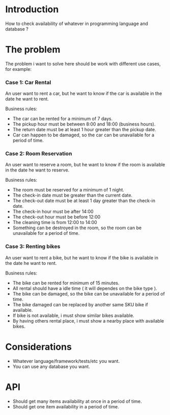 # Introduction

How to check availability of whatever in programming language and database ?

# The problem

The problem i want to solve here should be work with different use cases, for example:

### Case 1: Car Rental

An user want to rent a car, but he want to know if the car is available in the date he want to rent.

Business rules:

- The car can be rented for a minimum of 7 days.
- The pickup hour must be between 8:00 and 18:00 (business hours).
- The return date must be at least 1 hour greater than the pickup date.
- Car can happen to be damaged, so the car can be unavailable for a period of time.

### Case 2: Room Reservation

An user want to reserve a room, but he want to know if the room is available in the date he want to reserve.

Business rules:

- The room must be reserved for a minimum of 1 night.
- The check-in date must be greater than the current date.
- The check-out date must be at least 1 day greater than the check-in date.
- The check-in hour must be after 14:00
- The check-out hour must be before 12:00
- The cleaning time is from 12:00 to 14:00
- Something can be destroyed in the room, so the room can be unavailable for a period of time.

### Case 3: Renting bikes

An user want to rent a bike, but he want to know if the bike is available in the date he want to rent.

Business rules:

- The bike can be rented for minimum of 15 minutes.
- All rental should have a idle time ( it will dependes on the bike type ).
- The bike can be damaged, so the bike can be unavailable for a period of time.
- The bike damaged can be replaced by another same SKU bike if available.
- If bike is not available, i must show similar bikes available.
- By having others rental place, i must show a nearby place with available bikes. 

# Considerations

- Whatever language/framework/tests/etc you want.
- You can use any database you want.

# API

- Should get many items availability at once in a period of time.
- Should get one item availability in a period of time.

